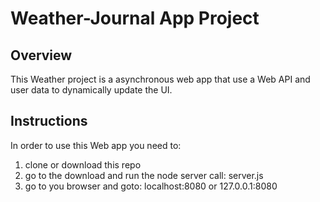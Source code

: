 # Weather-Journal App Project

## Overview

This Weather project is a asynchronous web app that use a Web API and user data to dynamically update the UI.

## Instructions

In order to use this Web app you need to:

1. clone or download this repo
2. go to the download and run the node server call: server.js
3. go to you browser and goto: localhost:8080 or 127.0.0.1:8080
